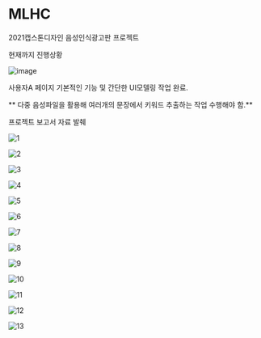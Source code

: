 # MLHC
2021캡스톤디자인 음성인식광고판 프로젝트


현재까지 진행상황

![image](https://user-images.githubusercontent.com/20921628/139812602-d6547e3c-b048-465c-a505-716977074958.png)


사용자A 페이지 기본적인 기능 및 간단한 UI모델링 작업 완료.

**
다중 음성파일을 활용해 여러개의 문장에서 키워드 추출하는 작업 수행해야 함.**






프로젝트 보고서 자료 발췌



![1](https://user-images.githubusercontent.com/20921628/139813861-13b210fa-9c0e-47cf-b11d-e20cccdea020.PNG)


![2](https://user-images.githubusercontent.com/20921628/139813912-d9797651-8970-4e1c-91d6-cd306b20709a.PNG)


![3](https://user-images.githubusercontent.com/20921628/139813929-9854c477-6bd6-4147-a4b3-670d16838354.PNG)


![4](https://user-images.githubusercontent.com/20921628/139813940-2ef835db-fc7d-436d-8c9b-a4b87668310b.PNG)


![5](https://user-images.githubusercontent.com/20921628/139813963-0feed989-3904-46e0-afbf-fdc8393975da.PNG)


![6](https://user-images.githubusercontent.com/20921628/139814287-53677658-175e-42b0-ad8e-029902479dd2.PNG)


![7](https://user-images.githubusercontent.com/20921628/139814299-53dad30b-7330-4560-9305-88131ddb8e82.PNG)


![8](https://user-images.githubusercontent.com/20921628/139814304-17a21a27-43a2-4c38-a8f0-452ba4eb4c21.PNG)


![9](https://user-images.githubusercontent.com/20921628/139814315-6068f8a2-1420-46c1-b164-59bac473b496.PNG)


![10](https://user-images.githubusercontent.com/20921628/139814330-0b2344a9-f33a-4fe6-b095-f2a1fcad1df8.PNG)


![11](https://user-images.githubusercontent.com/20921628/139814336-f92c09bc-163d-43c2-991f-e50218612988.PNG)


![12](https://user-images.githubusercontent.com/20921628/139814346-ae9d47f0-996c-4ec3-bee6-d6f61ae245e4.PNG)


![13](https://user-images.githubusercontent.com/20921628/139814361-58cd1f02-6592-4ff6-a6d9-ed6c1168c676.PNG)




